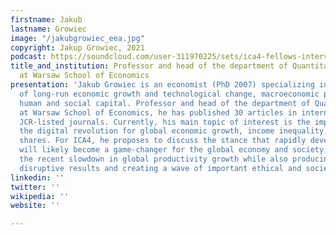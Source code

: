 ```yaml
---
firstname: Jakub
lastname: Growiec
image: "/jakubgrowiec_eea.jpg"
copyright: Jakup Growiec, 2021
podcast: https://soundcloud.com/user-311970225/sets/ica4-fellows-interviews/s-O8QbHwWUNI0
title_and_institution: Professor and head of the department of Quantitative Economics
  at Warsaw School of Economics
presentation: 'Jakub Growiec is an economist (PhD 2007) specializing in the theory
  of long-run economic growth and technological change, macroeconomic production functions,
  human and social capital. Professor and head of the department of Quantitative Economics
  at Warsaw School of Economics, he has published 30 articles in internationally respectable
  JCR-listed journals. Currently, his main topic of interest is the importance of
  the digital revolution for global economic growth, income inequality, and factor
  shares. For ICA4, he proposes to discuss the stance that rapidly developing AI algorithms
  will likely become a game-changer for the global economy and society, overcoming
  the recent slowdown in global productivity growth while also producing a range of
  disruptive results and creating a wave of important ethical and societal challenges. '
linkedin: ''
twitter: ''
wikipedia: ''
website: ''

---
```

